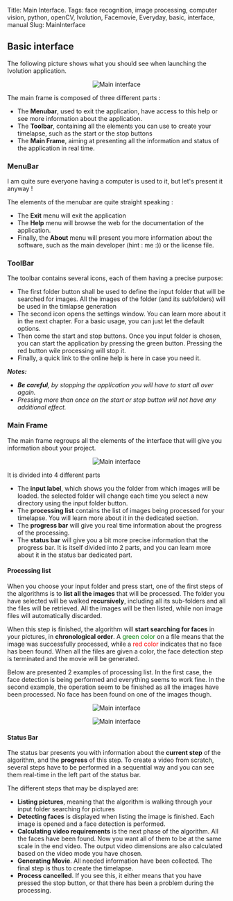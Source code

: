 Title: Main Interface.
Tags: face recognition, image processing, computer vision, python, openCV, Ivolution, Facemovie, Everyday, basic, interface, manual
Slug: MainInterface

## Basic interface

The following picture shows what you should see when launching the Ivolution application.


<center>
    <p><img alt="Main interface" src="../theme/images/blog/mi1.png" /></p>
</center>


The main frame is composed of three different parts :

- The __Menubar__, used to exit the application, have access to this help or see more information about the application.
- The __Toolbar__, containing all the elements you can use to create your timelapse, such as the start or the stop buttons
- The __Main Frame__, aiming at presenting all the information and status of the application in real time.

### MenuBar

I am quite sure everyone having a computer is used to it, but let's present it anyway !

The elements of the menubar are quite straight speaking :

- The __Exit__ menu will exit the application
- The __Help__ menu will browse the web for the documentation of the application.
- Finally, the __About__ menu will present you more information about the software, such as the main developer (hint : me :)) or the license file.

### ToolBar

The toolbar contains several icons, each of them having a precise purpose:

- The first folder button shall be used to define the input folder that will be searched for images. All the images of the folder (and its subfolders) will be used in the timlapse generation
- The second icon opens the settings window. You can learn more about it in the next chapter. For a basic usage, you can just let the default options.
- Then come the start and stop buttons. Once you input folder is chosen, you can start the application by pressing the green button. Pressing the red button wile processing will stop it.
- Finally, a quick link to the online help is here in case you need it.

*__Notes:__*

- *__Be careful__, by stopping the application you will have to start all over again.*
- *Pressing more than once on the start or stop button will not have any additional effect.*


### Main Frame


The main frame regroups all the elements of the interface that will give you information about your project.


<center>
    <p><img alt="Main interface" src="../theme/images/blog/mi2.png" /></p>
</center>


It is divided into 4 different parts

- The __input label__, which shows you the folder from which images will be loaded. the selected folder will change each time you select a new directory using the input folder button.
- The __processing list__ contains the list of images being processed for your timelapse. You will learn more about it in the dedicated section.
- The __progress bar__ will give you real time information about the progress of the processing.
- The __status bar__ will give you a bit more precise information that the progress bar. It is itself divided into 2 parts, and you can learn more about it in the status bar dedicated part.


#### Processing list

When you choose your input folder and press start, one of the first steps of the algorithms is to __list all the images__ that will be processed.
The folder you have selected will be walked __recursively__, including all its sub-folders and all the files will be retrieved.
All the images will be then listed, while non image files will automatically discarded.

When this step is finished, the algorithm will __start searching for faces__ in your pictures, in __chronological order__.
A <font color="green">green color</font> on a file means that the image was successfully processed, while a <font color="red">red color</font> indicates that no face has been found.
When all the files are given a color, the face detection step is terminated and the movie will be generated.

Below are presented 2 examples of processing list. In the first case, the face detection is being performed and everything seems to work fine.
In the second example, the operation seem to be finished as all the images have been processed. No face has been found on one of the images though.

<center>
    <p><img alt="Main interface" src="../theme/images/blog/mi3.png" /></p>
    <p><img alt="Main interface" src="../theme/images/blog/mi4.png" /></p>
</center>


#### Status Bar

The status bar presents you with information about the __current step__ of the algorithm, and the __progress__ of this step.
To create a video from scratch, several steps have to be performed in a sequential way and you can see them real-time in the left part of the status bar.

The different steps that may be displayed are:

- __Listing pictures__, meaning that the algorithm is walking through your input folder searching for pictures
- __Detecting faces__ is displayed when listing the image is finished. Each image is opened and a face detection is performed.
- __Calculating video requirements__ is the next phase of the algorithm. All the faces have been found. Now you want all of them to be at the same scale in the end video. The output video dimensions are also calculated based on the video mode you have chosen.
- __Generating Movie__. All needed information have been collected. The final step is thus to create the timelapse.
- __Process cancelled__. If you see this, it either means that you have pressed the stop button, or that there has been a problem during the processing.
